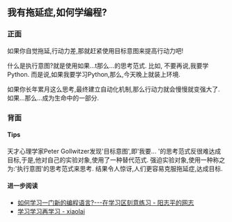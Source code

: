## 我有拖延症,如何学编程?

### 正面

如果你自觉拖延,行动力差,那就赶紧使用目标意图来提高行动力吧!

什么是执行意图?就是使用如果...t那么...的思考范式. 比如, 不要再说,我要学Python.  而是说,如果我要学习Python,那么,今天晚上就装上环境. 

如果你长年累月这么思考,最终建立自动化机制,那么行动力就会慢慢就变强大了. 如果...那么...成为生命中的一部分. 

### 背面

#### Tips

天才心理学家Peter Gollwitzer发现'目标意图',即'我要... '的思考范式反很难达成目标,于是,他对自己的实验对象,使用了一种替代范式. 强迫实验对象,使用一种称之为:'执行意图'的思考范式来思考. 结果令人惊讶,人们更容易克服拖延症,达成目标. 

#### 进一步阅读

- [如何学习一门新的编程语言?---在学习区刻意练习 - 阳志平的网志][1]
- [学习学习再学习 - xiaolai][2]

[1]:	http://www.yangzhiping.com/tech/learn-program-psychology.html
[2]:	http://xiaolai.github.io/alpha/on-learning/